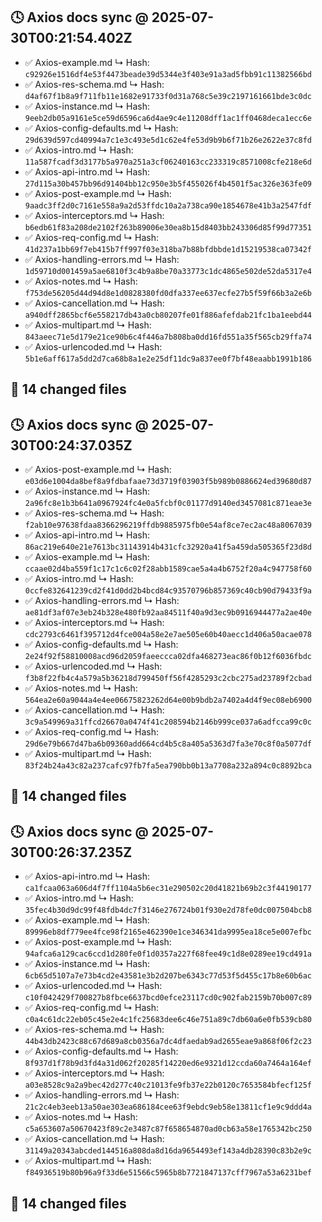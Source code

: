 ## 🕓 Axios docs sync @ 2025-07-30T00:21:54.402Z
- ✅ Axios-example.md
  ↳ Hash: `c92926e1516df4e53f4473beade39d5344e3f403e91a3ad5fbb91c11382566bd`
- ✅ Axios-res-schema.md
  ↳ Hash: `d4af67f1b8a9f711fb11e1682e91733f0d31a768c5e39c2197161661bde3c0dc`
- ✅ Axios-instance.md
  ↳ Hash: `9eeb2db05a9161e5ce59d6596ca6d4ae9c4e11208dff1ac1ff0468deca1ecc6e`
- ✅ Axios-config-defaults.md
  ↳ Hash: `29d639d597cd40994a7c1e3c493e5d1c62e4fe53d9b9b6f71b26e2622e37c8fd`
- ✅ Axios-intro.md
  ↳ Hash: `11a587fcadf3d3177b5a970a251a3cf06240163cc233319c8571008cfe218e6d`
- ✅ Axios-api-intro.md
  ↳ Hash: `27d115a30b457bb96d91404bb12c950e3b5f455026f4b4501f5ac326e363fe09`
- ✅ Axios-post-example.md
  ↳ Hash: `9aadc3ff2d0c7161e558a9a2d53ffdc10a2a738ca90e1854678e41b3a2547fdf`
- ✅ Axios-interceptors.md
  ↳ Hash: `b6edb61f83a208de2102f263b89006e30ea8b15d8403bb243306d85f99d77351`
- ✅ Axios-req-config.md
  ↳ Hash: `41d237a1bb69f7eb415b7ff997f03e318ba7b88bfdbbde1d15219538ca07342f`
- ✅ Axios-handling-errors.md
  ↳ Hash: `1d59710d001459a5ae6810f3c4b9a8be70a33773c1dc4865e502de52da5317e4`
- ✅ Axios-notes.md
  ↳ Hash: `f753de56205d44d94d8e1d0828380fd0dfa337ee637ecfe27b5f59f66b3a2e6b`
- ✅ Axios-cancellation.md
  ↳ Hash: `a940dff2865bcf6e558217db43a0cb80207fe01f886afefdab21fc1ba1eebd44`
- ✅ Axios-multipart.md
  ↳ Hash: `843aeec71e5d179e21ce90b6c4f446a7b808ba0dd16fd551a35f565cb29ffa74`
- ✅ Axios-urlencoded.md
  ↳ Hash: `5b1e6aff617a5dd2d7ca68b8a1e2e25df11dc9a837ee0f7bf48eaabb1991b186`

🔧 14 changed files
---
## 🕓 Axios docs sync @ 2025-07-30T00:24:37.035Z
- ✅ Axios-post-example.md
  ↳ Hash: `e03d6e1004da8bef8a9fdbafaae73d3719f03903f5b989b0886624ed39680d87`
- ✅ Axios-instance.md
  ↳ Hash: `2a96fc8e1b3b641a0967924fc4e0a5fcbf0c01177d9140ed3457081c871eae3e`
- ✅ Axios-res-schema.md
  ↳ Hash: `f2ab10e97638fdaa8366296219ffdb9885975fb0e54af8ce7ec2ac48a8067039`
- ✅ Axios-api-intro.md
  ↳ Hash: `86ac219e640e21e7613bc31143914b431cfc32920a41f5a459da505365f23d8d`
- ✅ Axios-example.md
  ↳ Hash: `ccaae02d4ba559f1c17c1c6c02f28abb1589cae5a4a4b6752f20a4c947758f60`
- ✅ Axios-intro.md
  ↳ Hash: `0ccfe832641239cd2f41d0dd2b4bcd84c93570796b857369c40cb90d79433f9a`
- ✅ Axios-handling-errors.md
  ↳ Hash: `ae81df3af07e3eb24b328e480fb92aa84511f40a9d3ec9b0916944477a2ae40e`
- ✅ Axios-interceptors.md
  ↳ Hash: `cdc2793c6461f395712d4fce004a58e2e7ae505e60b40aecc1d406a50acae078`
- ✅ Axios-config-defaults.md
  ↳ Hash: `2e24f92f58810008acd96d2059faeeccca02dfa468273eac86f0b12f6036fbdc`
- ✅ Axios-urlencoded.md
  ↳ Hash: `f3b8f22fb4c4a579a5b36218d799450ff56f4285293c2cbc275ad23789f2cbad`
- ✅ Axios-notes.md
  ↳ Hash: `564ea2e60a9044a4e4ee06675823262d64e00b9bdb2a7402a4d4f9ec08eb6900`
- ✅ Axios-cancellation.md
  ↳ Hash: `3c9a549969a31ffcd26670a0474f41c208594b2146b999ce037a6adfcca99c0c`
- ✅ Axios-req-config.md
  ↳ Hash: `29d6e79b667d47ba6b09360add664cd4b5c8a405a5363d7fa3e70c8f0a5077df`
- ✅ Axios-multipart.md
  ↳ Hash: `83f24b24a43c82a237cafc97fb7fa5ea790bb0b13a7708a232a894c0c8892bca`

🔧 14 changed files
---
## 🕓 Axios docs sync @ 2025-07-30T00:26:37.235Z
- ✅ Axios-api-intro.md
  ↳ Hash: `ca1fcaa063a606d4f7ff1104a5b6ec31e290502c20d41821b69b2c3f44190177`
- ✅ Axios-intro.md
  ↳ Hash: `35fec4b30d9dc99f48fdb4dc7f3146e276724b01f930e2d78fe0dc007504bcb8`
- ✅ Axios-example.md
  ↳ Hash: `89996eb8df779ee4fce98f2165e462390e1ce346341da9995ea18ce5e007efbc`
- ✅ Axios-post-example.md
  ↳ Hash: `94afca6a129cac6ccd1d280fe0f1d0357a227f68fee49c1d8e0289ee19cd491a`
- ✅ Axios-instance.md
  ↳ Hash: `6cb65d5107a7e73b4cd2e43581e3b2d207be6343c77d53f5d455c17b8e60b6ac`
- ✅ Axios-urlencoded.md
  ↳ Hash: `c10f042429f700827b8fbce6637bcd0efce23117cd0c902fab2159b70b007c89`
- ✅ Axios-req-config.md
  ↳ Hash: `c0a4c61dc22eb05c45e2e4c1fc25683dee6c46e751a89c7db60a6e0fb539cb80`
- ✅ Axios-res-schema.md
  ↳ Hash: `44b43db2423c88c67d689a8cb0356a7dc4dfaedab9ad2655eae9a868f06f2c23`
- ✅ Axios-config-defaults.md
  ↳ Hash: `8f937d1f78b9d3fd4a31d062f20285f14220ed6e9321d12ccda60a7464a164ef`
- ✅ Axios-interceptors.md
  ↳ Hash: `a03e8528c9a2a9bec42d277c40c21013fe9fb37e22b0120c7653584bfecf125f`
- ✅ Axios-handling-errors.md
  ↳ Hash: `21c2c4eb3eeb13a50ae303ea686184cee63f9ebdc9eb58e13811cf1e9c9ddd4a`
- ✅ Axios-notes.md
  ↳ Hash: `c5a653607a50670423f89c2e3487c87f658654870ad0cb63a58e1765342bc250`
- ✅ Axios-cancellation.md
  ↳ Hash: `31149a20343abcded144516a808da8d16da9654493ef143a4db28390c83b2e9c`
- ✅ Axios-multipart.md
  ↳ Hash: `f84936519b80b96a9f33d6e51566c5965b8b7721847137cff7967a53a6231bef`

🔧 14 changed files
---
